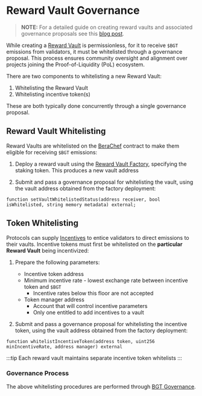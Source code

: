 # Reward Vault Governance

> **NOTE:** For a detailed guide on creating reward vaults and associated governance proposals see this [blog post](https://blog.berachain.com/blog/creating-a-governance-proposal-for-berachain-reward-vaults).

While creating a [Reward Vault](/learn/pol/rewardvaults) is permissionless, for it to receive `$BGT` emissions from validators, it must be whitelisted through a governance proposal. This process ensures community oversight and alignment over projects joining the Proof-of-Liquidity (PoL) ecosystem.

There are two components to whitelisting a new Reward Vault:

1. Whitelisting the Reward Vault
2. Whitelisting incentive token(s)

These are both typically done concurrently through a single governance proposal.

## Reward Vault Whitelisting

Reward Vaults are whitelisted on the [BeraChef](/developers/contracts/berachef) contract to make them eligible for receiving `$BGT` emissions:

1. Deploy a reward vault using the [Reward Vault Factory](/developers/contracts/reward-vault-factory), specifying the staking token. This produces a new vault address

2. Submit and pass a governance proposal for whitelisting the vault, using the vault address obtained from the factory deployment:

```solidity
function setVaultWhitelistedStatus(address receiver, bool isWhitelisted, string memory metadata) external;
```

## Token Whitelisting

Protocols can supply [Incentives](/learn/pol/incentives) to entice validators to direct emissions to their vaults. Incentive tokens must first be whitelisted on the **particular Reward Vault** being incentivized:

1. Prepare the following parameters:

   - Incentive token address
   - Minimum incentive rate - lowest exchange rate between incentive token and `$BGT`
     - Incentive rates below this floor are not accepted
   - Token manager address
     - Account that will control incentive parameters
     - Only one entitled to add incentives to a vault

2. Submit and pass a governance proposal for whitelisting the incentive token, using the vault address obtained from the factory deployment:

```solidity
function whitelistIncentiveToken(address token, uint256 minIncentiveRate, address manager) external
```

:::tip
Each reward vault maintains separate incentive token whitelists
:::

### Governance Process

The above whitelisting procedures are performed through [BGT Governance](/learn/governance/).
